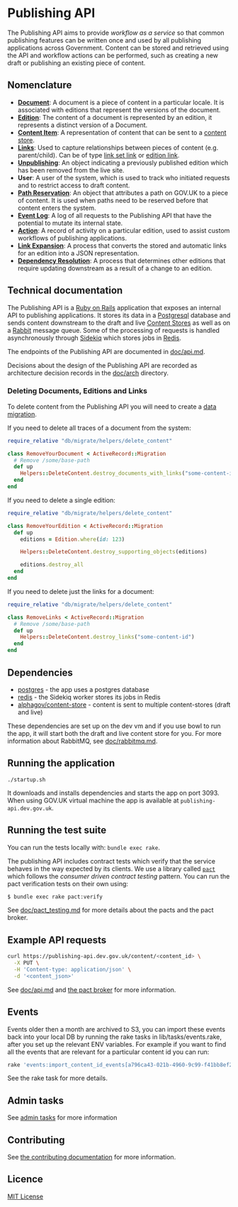 # Publishing API

The Publishing API aims to provide _workflow as a service_ so that common
publishing features can be written once and used by all publishing applications
across Government. Content can be stored and retrieved using the API and
workflow actions can be performed, such as creating a new draft or publishing an
existing piece of content.

## Nomenclature

- [**Document**](doc/model.md#document): A document is a piece of content in a
  particular locale. It is associated with editions that represent the versions
  of the document.
- [**Edition**](doc/model.md#edition): The content of a document is represented
  by an edition, it represents a distinct version of a Document.
- [**Content Item**][content-store-field-documentation]: A representation of
  content that can be sent to a [content store][content-store].
- [**Links**](doc/model.md#linking): Used to capture relationships between
  pieces of content (e.g. parent/child). Can be of type
  [link set link][link-set-link] or [edition link][edition-link].
- [**Unpublishing**](doc/model.md#unpublishing): An object indicating a
  previously published edition which has been removed from the live site.
- **User**: A user of the system, which is used to track who initiated requests
  and to restrict access to draft content.
- [**Path Reservation**](doc/model.md#pathreservation): An object that
  attributes a path on GOV.UK to a piece of content. It is used when paths
  need to be reserved before that content enters the system.
- [**Event Log**](doc/model.md#event): A log of all requests to the Publishing
  API that have the potential to mutate its internal state.
- [**Action**](doc/model.md#action): A record of activity on a particular
  edition, used to assist custom workflows of publishing applications.
- [**Link Expansion**](doc/link-expansion.md): A process that converts the
  stored and automatic links for an edition into a JSON representation.
- [**Dependency Resolution**](doc/dependency-resolution.md): A process that
  determines other editions that require updating downstream as a result of a
  change to an edition.

## Technical documentation

The Publishing API is a [Ruby on Rails](http://rubyonrails.org/) application
that exposes an internal API to publishing applications. It stores its data in a
[Postgresql](http://www.postgresql.org/) database and sends content downstream
to the draft and live [Content Stores][content-store] as well as on a
[Rabbit](https://www.rabbitmq.com/) message queue. Some of the processing of
requests is handled asynchronously through [Sidekiq](http://sidekiq.org/)
which stores jobs in [Redis](http://redis.io/).

The endpoints of the Publishing API are documented in [doc/api.md](doc/api.md).

Decisions about the design of the Publishing API are recorded as architecture
decision records in the [doc/arch](doc/arch) directory.

### Deleting Documents, Editions and Links

To delete content from the Publishing API you will need to create a [data
migration][data-migration].

If you need to delete all traces of a document from the system:

```ruby
require_relative "db/migrate/helpers/delete_content"

class RemoveYourDocument < ActiveRecord::Migration
  # Remove /some/base-path
  def up
    Helpers::DeleteContent.destroy_documents_with_links("some-content-id")
  end
end
```

If you need to delete a single edition:

```ruby
require_relative "db/migrate/helpers/delete_content"

class RemoveYourEdition < ActiveRecord::Migration
  def up
    editions = Edition.where(id: 123)

    Helpers::DeleteContent.destroy_supporting_objects(editions)

    editions.destroy_all
  end
end
```

If you need to delete just the links for a document:

```ruby
require_relative "db/migrate/helpers/delete_content"

class RemoveLinks < ActiveRecord::Migration
  # Remove /some/base-path
  def up
    Helpers::DeleteContent.destroy_links("some-content-id")
  end
end
```

## Dependencies

- [postgres](http://www.postgresql.org/) - the app uses a postgres database
- [redis](http://redis.io/) - the Sidekiq worker stores its jobs in Redis
- [alphagov/content-store][content-store] - content is sent to multiple
  content-stores (draft and live)

These dependencies are set up on the dev vm and if you use bowl to run the app,
it will start both the draft and live content store for you. For more
information about RabbitMQ, see [doc/rabbitmq.md](doc/rabbitmq.md).

## Running the application

`./startup.sh`

It downloads and installs dependencies and starts the app on port 3093.
When using GOV.UK virtual machine the app is available at
`publishing-api.dev.gov.uk`.

## Running the test suite

You can run the tests locally with: `bundle exec rake`.

The publishing API includes contract tests which verify that the service
behaves in the way expected by its clients. We use a library called
[`pact`][pact] which follows the *consumer driven contract testing* pattern.
You can run the pact verification tests on their own using:

```sh
$ bundle exec rake pact:verify
```

See [doc/pact_testing.md](doc/pact_testing.md) for more details about the pacts
and the pact broker.

## Example API requests

```sh
curl https://publishing-api.dev.gov.uk/content/<content_id> \
  -X PUT \
  -H 'Content-type: application/json' \
  -d '<content_json>'
```

See [doc/api.md](doc/api.md) and [the pact broker][pact-broker-latest] for more
information.

## Events

Events older then a month are archived to S3, you can import these events back
into your local DB by running the rake tasks in lib/tasks/events.rake, after
you set up the relevant ENV variables. For example if you want to find all the
events that are relevant for a particular content id you can run:

```sh
rake 'events:import_content_id_events[a796ca43-021b-4960-9c99-f41bb8ef2266]'
```

See the rake task for more details.

## Admin tasks

See [admin tasks](doc/admin-tasks.md) for more information

## Contributing

See [the contributing documentation][contributing] for more information.

## Licence

[MIT License](LICENSE)

[content-store]: https://github.com/alphagov/content-store
[content-store-field-documentation]: https://github.com/alphagov/content-store/blob/master/doc/content_item_fields.md
[data-migration]: https://github.com/alphagov/publishing-api/blob/master/CONTRIBUTING.md#are-you-writing-a-migration-to-change-publishing-api-data
[pact]: https://github.com/realestate-com-au/pact
[pact-broker-latest]: https://pact-broker.cloudapps.digital/pacts/provider/Publishing%20API/consumer/GDS%20API%20Adapters/latest
[link-set-link]: doc/link-expansion.md#patch-link-set---link-set-links
[edition-link]: doc/link-expansion.md#put-content---edition-links
[contributing]: CONTRIBUTING.md
